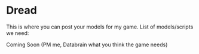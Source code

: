 Dread
=====

This is where you can post your models for my game.
List of models/scripts we need:

Coming Soon (PM me, Databrain what you think the game needs)
